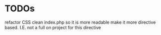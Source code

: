 TODOs
============

refactor CSS
clean index.php so it is more readable
make it more directive based. I.E. not a full on project for this directive